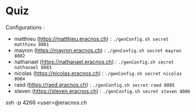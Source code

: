 # Quiz

Configurations :

- matthieu (https://matthieu.eracnos.ch) : `./genConfig.sh secret matthieu 8081`
- mayron (https://mayron.eracnos.ch) : `./genConfig.sh secret mayron 8082`
- nathanael (https://nathanael.eracnos.ch) : `./genConfig.sh secret nathanael 8083`
- nicolas (https://nicolas.eracnos.ch) : `./genConfig.sh secret nicolas 8084`
- raed (https://raed.eracnos.ch) : `./genConfig.sh secret raed 8085`
- steven (https://steven.eracnos.ch) : `./genConfig.sh secret steven 8086`

ssh -p 4266 \<user\>@eracnos.ch

